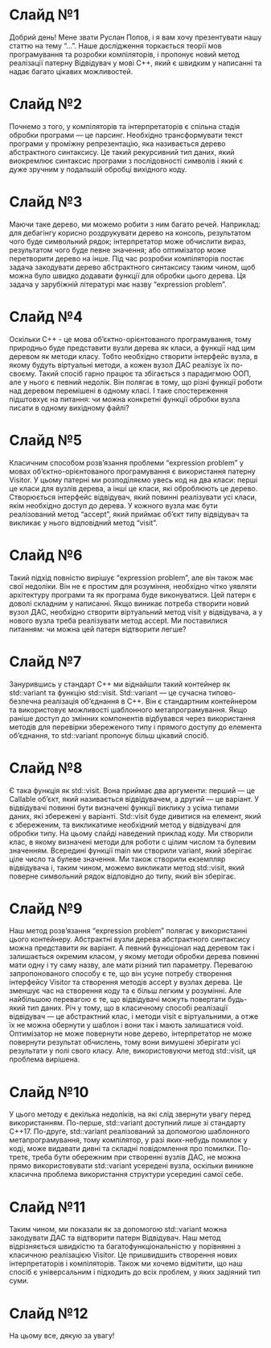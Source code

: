 # Слайд №1
Добрий день! Мене звати Руслан Попов, і я вам хочу презентувати нашу статтю на тему “…”.
Наше дослідження торкається теорії мов програмування та розробки компіляторів, і пропонує новий метод реалізації патерну Відвідувач у мові С++, який є швидким у написанні та надає багато цікавих можливостей.

# Слайд №2
Почнемо з того, у компіляторів та інтерпретаторів є спільна стадія обробки програми — це парсинг. Необхідно трансформувати текст програми у проміжну репрезентацію, яка називається дерево абстрактного синтаксису. Це такий рекурсивний тип даних, який виокремлює синтаксис програми з послідовності символів і який є дуже зручним у подальшій обробці вихідного коду.

# Слайд №3
Маючи таке дерево, ми можемо робити з ним багато речей. Наприклад: для дебагінгу корисно роздрукувати дерево на консоль, результатом чого буде символьний рядок; інтерпретатор може обчислити вираз, результатом чого буде певне значення; або оптимізатор може перетворити дерево на інше. Під час розробки компіляторів постає задача закодувати дерево абстрактного синтаксису таким чином, щоб можна було швидко додавати функції для обробки цього дерева. Ця задача у зарубіжній літературі має назву “expression problem”.

# Слайд №4
Оскільки С++ - це мова об’єктно-орієнтованого програмування, тому природньо буде представити вузли дерева як класи, а функції над цим деревом як методи класу. Тобто необхідно створити інтерфейс вузла, в якому будуть віртуальні методи, а кожен вузол ДАС реалізує їх по-своєму. Такий спосіб гарно працює та збігається з парадигмою ООП, але у нього є певний недолік. Він полягає в тому, що різні функції роботи над деревом перемішені в одному класі. І таке спостереження підштовхує на питання: чи можна конкретні функції обробки вузла писати в одному вихідному файлі?

# Слайд №5
Класичним способом розв’язання проблеми “expression problem” у мовах об’єктно-орієнтованого програмування є використання патерну Visitor. У цьому патерні ми розподіляємо увесь код на два класи: перші це класи для вузлів дерева, а інші це класи, які оброблюють це дерево. Створюється інтерфейс відвідувач, який повинні реалізувати усі класи, якім необхідно доступ до дерева. У кожного вузла має бути реалізований метод “accept”, який приймає об’єкт типу відвідувач та викликає у нього відповідний метод “visit”.

# Слайд №6
Такий підхід повністю вирішує “expression problem”, але він також має свої недоліки. Він не є простим для розуміння, необхідно чітко уявляти архітектуру програми та як програма буде виконуватися. Цей патерн є доволі складним у написанні. Якщо виникає потреба створити новий вузол ДАС, необхідно створити віртуальний метод visit у відвідувача, а у нового вузла треба реалізувати метод accept. Ми поставилися питанням: чи можна цей патерн відтворити легше?

# Слайд №7
Занурившись у стандарт С++ ми віднайшли такий контейнер як std::variant та функцію std::visit. Std::variant — це сучасна типово-безпечна реалізація об’єднання в С++. Він є стандартним контейнером та використовує можливості шаблонного метапрограмування. Якщо раніше доступ до змінних компонентів відбувався через використання методів для перевірки збереженого типу і прямого доступу до елемента об’єднання, то std::variant пропонує більш цікавий спосіб.

# Слайд №8
Є така функція як std::visit. Вона приймає два аргументи: перший — це Callable об’єкт, який називається відвідувачем, а другий — це варіант. У відвідувачі повинні бути визначені функції виклику з усіма типами даних, які збережені у варіанті. Std::visit буде дивитися на елемент, який є збереженим, та викликатиме необхідний метод у відвідувачі для обробки типу. На цьому слайді наведений приклад коду. Ми створили клас, в якому визначені методи для роботи с цілим числом та булевим значенням. Всередині функції main ми створили variant, який зберігає ціле число та булеве значення. Ми також створили екземпляр відвідувача і, таким чином, можемо викликати метод std::visit, який поверне символьний рядок відповідно до типу, який він зберігає.

# Слайд №9
Наш метод розв’язання “expression problem” полягає у використанні цього контейнеру. Абстрактні вузли дерева абстрактного синтаксису можна представити як варіант. А певний функціонал над деревом так і залишається окремим класом, у якому методи обробки дерева повинні мати одну і ту саму назву, але мати різний тип параметру. Перевагою запропонованого способу є те, що він усуне потребу створення інтерфейсу Visitor та створення методів accept у вузлах дерева. Це зменшує час на створення коду та є більш легким у розумінні. Але найбільшою перевагою є те, що відвідувачі можуть повертати будь-який тип даних. Річ у тому, що в класичному способі реалізації відвідувач — це абстрактний клас, і методи visit є віртуальними, а отже їх не можна обернути у шаблон і вони так і мають залишатися void. Оптимізатор не може повернути нове дерево, інтерпретатор не може повернути результат обчислень, тому вони вимушені зберігати усі результати у полі свого класу. Але, використовуючи метод std::visit, ця проблема вирішена.

# Слайд №10
У цього методу є декілька недоліків, на які слід звернути увагу перед використанням. По-перше, std::variant доступний лише зі стандарту С++17. По-друге, std::variant реалізований за допомогою шаблонного метапрограмування, тому компілятор, у разі яких-небудь помилок у коді, може видавати дивні та складні повідомлення про помилки. По-третє, треба бути обережним при створенні вузлів ДАС, не можна прямо використовувати std::variant усередені вузла, оскільки виникне класична проблема використання структури усередині самої себе.

# Слайд №11
Таким чином, ми показали як за допомогою std::variant можна закодувати ДАС та відтворити патерн Відвідувач. Наш метод відрізняється швидкістю та багатофункціональністю у порівнянні з класичною реалізацією Visitor. Це пришвидшить створення нових інтерпретаторів і компіляторів. Також ми хочемо відмітити, що наш спосіб є універсальним і підходить до всіх проблем, у яких задіяний тип суми.

# Слайд №12
На цьому все, дякую за увагу!

